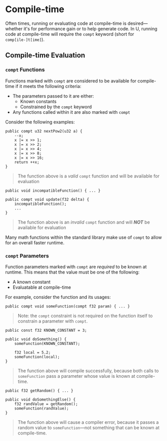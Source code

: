 # Compile-time

Often times, running or evaluating code at compile-time is desired—whether it's for performance gain or to help generate code. In U, running code at compile-time will require the `compt` keyword (short for `comp[ile-]t[ime]`).

## Compile-time Evaluation

### `compt` Functions

Functions marked with `compt` are considered to be available for compile-time if it meets the following criteria:

- The parameters passed to it are either:
  - Known constants
  - Constrained by the `compt` keyword
- Any functions called within it are also marked with `compt`

Consider the following examples:

```u
public compt u32 nextPow2(u32 a) {
    --x;
    x |= x >> 1;
    x |= x >> 2;
    x |= x >> 4;
    x |= x >> 8;
    x |= x >> 16;
    return ++x;
}
```

> The function above is a *valid* `compt` function and will be available for evaluation

```u
public void incompatibleFunction() { ... }

public compt void update(f32 delta) {
    incompatibleFunction();
    ...
}
```

> The function above is an *invalid* `compt` function and will ***NOT*** be available for evaluation

Many math functions within the standard library make use of `compt` to allow for an overall faster runtime.

### `compt` Parameters

Function parameters marked with `compt` are *required* to be known at runtime. This means that the value must be one of the following:

- A known constant
- Evaluatable at compile-time

For example, consider the function and its usages:

```u
public compt void someFunction(compt f32 param) { ... }
```

> Note: the `compt` constraint is not required on the function itself to constrain a parameter with `compt`.

```u
public const f32 KNOWN_CONSTANT = 3;

public void doSomething() {
    someFunction(KNOWN_CONSTANT);

    f32 local = 5.2;
    someFunction(local);
}
```

> The function above will compile successfully, because both calls to `someFunction` pass a parameter whose value is known at compile-time.

```u
public f32 getRandom() { ... }

public void doSomethingElse() {
    f32 randValue = getRandom();
    someFunction(randValue);
}
```

> The function above will cause a compiler error, because it passes a random value to `someFunction`—not something that can be known at compile-time.
